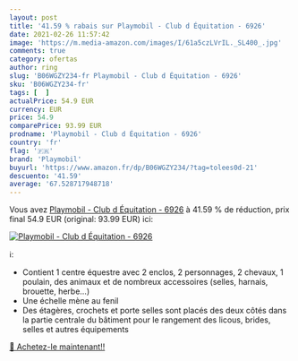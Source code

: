 ```yaml
---
layout: post
title: '41.59 % rabais sur Playmobil - Club d Équitation - 6926'
date: 2021-02-26 11:57:42
image: 'https://m.media-amazon.com/images/I/61a5czLVrIL._SL400_.jpg'
comments: true
category: ofertas
author: ring
slug: 'B06WGZY234-fr Playmobil - Club d Équitation - 6926'
sku: 'B06WGZY234-fr'
tags: [  ]
actualPrice: 54.9 EUR
currency: EUR
price: 54.9
comparePrice: 93.99 EUR
prodname: 'Playmobil - Club d Équitation - 6926'
country: 'fr'
flag: '🇫🇷'
brand: 'Playmobil'
buyurl: 'https://www.amazon.fr/dp/B06WGZY234/?tag=tolees0d-21'
descuento: '41.59'
average: '67.528717948718'
---
```


Vous avez [Playmobil - Club d Équitation - 6926](https://www.amazon.fr/dp/B06WGZY234/?tag=tolees0d-21)  à  41.59 % de réduction, prix final  54.9 EUR (original: 93.99 EUR) ici:

[![Playmobil - Club d Équitation - 6926](https://m.media-amazon.com/images/I/61a5czLVrIL._SL400_.jpg)](https://www.amazon.fr/dp/B06WGZY234/?tag=tolees0d-21)

ℹ️:

- Contient 1 centre équestre avec 2 enclos, 2 personnages, 2 chevaux, 1 poulain, des animaux et de nombreux accessoires (selles, harnais, brouette, herbe…)
- Une échelle mène au fenil
- Des étagères, crochets et porte selles sont placés des deux côtés dans la partie centrale du bâtiment pour le rangement des licous, brides, selles et autres équipements

[🛒 Achetez-le maintenant!!](https://www.amazon.fr/dp/B06WGZY234/?tag=tolees0d-21)
